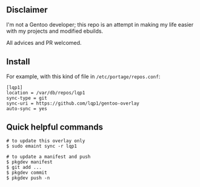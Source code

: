 ## Disclaimer

I'm not a Gentoo developer; this repo is an attempt in making my life easier
with my projects and modified ebuilds.

All advices and PR welcomed.

## Install

For example, with this kind of file in `/etc/portage/repos.conf`:

```
[lqp1]
location = /var/db/repos/lqp1
sync-type = git
sync-uri = https://github.com/lqp1/gentoo-overlay
auto-sync = yes
```

## Quick helpful commands

```
# to update this overlay only
$ sudo emaint sync -r lqp1

# to update a manifest and push
$ pkgdev manifest
$ git add ...
$ pkgdev commit
$ pkgdev push -n

```
